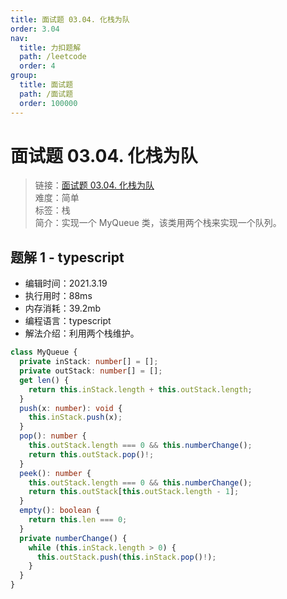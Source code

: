 ```yaml
---
title: 面试题 03.04. 化栈为队
order: 3.04
nav:
  title: 力扣题解
  path: /leetcode
  order: 4
group:
  title: 面试题
  path: /面试题
  order: 100000
---
```


# 面试题 03.04. 化栈为队

> 链接：[面试题 03.04. 化栈为队](https://leetcode-cn.com/problems/implement-queue-using-stacks-lcci/)  
> 难度：简单  
> 标签：栈  
> 简介：实现一个 MyQueue 类，该类用两个栈来实现一个队列。

## 题解 1 - typescript

- 编辑时间：2021.3.19
- 执行用时：88ms
- 内存消耗：39.2mb
- 编程语言：typescript
- 解法介绍：利用两个栈维护。

```typescript
class MyQueue {
  private inStack: number[] = [];
  private outStack: number[] = [];
  get len() {
    return this.inStack.length + this.outStack.length;
  }
  push(x: number): void {
    this.inStack.push(x);
  }
  pop(): number {
    this.outStack.length === 0 && this.numberChange();
    return this.outStack.pop()!;
  }
  peek(): number {
    this.outStack.length === 0 && this.numberChange();
    return this.outStack[this.outStack.length - 1];
  }
  empty(): boolean {
    return this.len === 0;
  }
  private numberChange() {
    while (this.inStack.length > 0) {
      this.outStack.push(this.inStack.pop()!);
    }
  }
}
```

